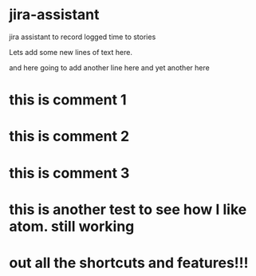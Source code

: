 # jira-assistant
jira assistant to record logged time to stories

Lets add some new lines of text here.

and here
going to add another line here
and yet another here
# this is comment 1
# this is comment 2
# this is comment 3

# this is another test to see how I like atom. still working
# out all the shortcuts and features!!!
 
